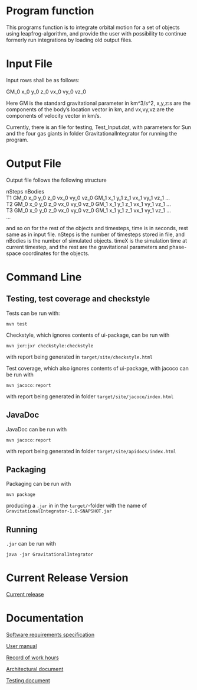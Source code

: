 Program function
================
This programs function is to integrate orbital motion for a set of objects using leapfrog-algorithm, and provide the user with possibility to continue formerly run integrations by loading old output files.

Input File
==========
Input rows shall be as follows:

GM_0 x_0 y_0 z_0 vx_0 vy_0 vz_0
 
Here GM is the standard gravitational parameter in km^3/s^2, x,y,z:s are the components of the body’s location vector in km, and vx,vy,vz:are the components of velocity vector in km/s.

Currently, there is an file for testing, Test_Input.dat, with parameters for Sun and the four gas giants in folder GravitationalIntegrator for running the program.

Output File
===========
Output file follows the following structure

nSteps nBodies<br>
T1 GM_0 x_0 y_0 z_0 vx_0 vy_0 vz_0 GM_1 x_1 y_1 z_1 vx_1 vy_1 vz_1 ...<br>
T2 GM_0 x_0 y_0 z_0 vx_0 vy_0 vz_0 GM_1 x_1 y_1 z_1 vx_1 vy_1 vz_1 ...<br>
T3 GM_0 x_0 y_0 z_0 vx_0 vy_0 vz_0 GM_1 x_1 y_1 z_1 vx_1 vy_1 vz_1 ...<br>
...

and so on for the rest of the objects and timesteps, time is in seconds, rest same as in input file. nSteps is the number of timesteps stored in file, and nBodies is the number of simulated objects. timeX is the simulation time at current timestep, and the rest are the gravitational parameters and phase-space coordinates for the objects.
 
Command Line
============

Testing, test coverage and checkstyle
-------------------------------------

Tests can be run with: 
```
mvn test
```
Checkstyle, which ignores contents of ui-package, can be run with
```
mvn jxr:jxr checkstyle:checkstyle
```
with report being generated in ``target/site/checkstyle.html``

Test coverage, which also ignores contents of ui-package, with jacoco can be run with
```
mvn jacoco:report
```
with report being generated in folder ``target/site/jacoco/index.html``

JavaDoc
-------
JavaDoc can be run with
```
mvn jacoco:report
```
with report being generated in folder ``target/site/apidocs/index.html``

Packaging
---------

Packaging can be run with 
```
mvn package
```
producing a ``.jar`` in in the ``target/``-folder with the name of ``GravitationalIntegrator-1.0-SNAPSHOT.jar``

Running
-------

``.jar`` can be run with
```
java -jar GravitationalIntegrator
```

Current Release Version
=======================
[Current release](https://github.com/MLumme/Ohjelmistotekniikka/releases/tag/loppupalautus)

Documentation
=============
[Software requirements specification](../master/Course_Project/Documentation/requirements_specification.md)

[User manual](../master/Course_Project/Documentation/manual.md)

[Record of work hours](../master/Course_Project/Documentation/record_of_work_hours.md)

[Architectural document](../master/Course_Project/Documentation/architecture.md)

[Testing document](../master/Course_Project/Documentation/testing.md)
